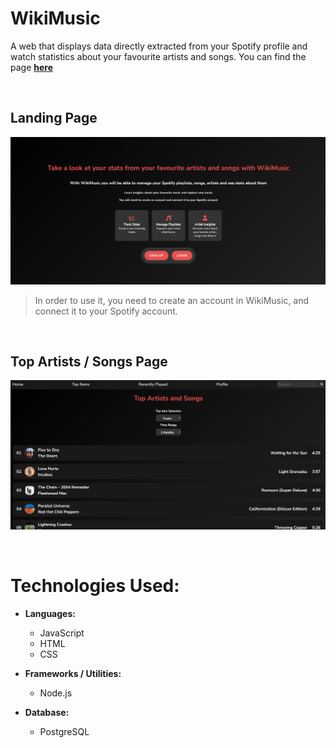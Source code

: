 # WikiMusic

A web that displays data directly extracted from your Spotify profile and watch statistics about your favourite artists and songs. You can find the page **[here](https://wikimusic.vercel.app/)**

&nbsp;

## Landing Page

<img src="./public/LandingPage.png">

> In order to use it, you need to create an account in WikiMusic, and connect it to your Spotify account.

&nbsp;

## Top Artists / Songs Page

<img src="./public/TopSongsPage.png">

&nbsp;

# Technologies Used:

-   **Languages:**

    -   JavaScript
    -   HTML
    -   CSS

-   **Frameworks / Utilities:**

    -   Node.js

-   **Database:**
    -   PostgreSQL
